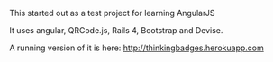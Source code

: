 This started out as a test project for learning AngularJS 

It uses angular, QRCode.js, Rails 4, Bootstrap and Devise.

A running version of it is here: http://thinkingbadges.herokuapp.com

